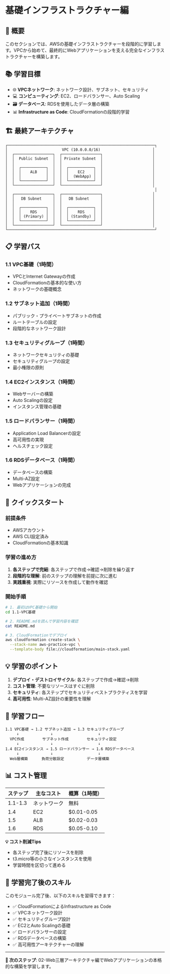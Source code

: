 # 基礎インフラストラクチャー編

## 🎯 概要

このセクションでは、AWSの基礎インフラストラクチャーを段階的に学習します。VPCから始めて、最終的にWebアプリケーションを支える完全なインフラストラクチャーを構築します。

## 📚 学習目標

- 🌐 **VPCネットワーク**: ネットワーク設計、サブネット、セキュリティ
- 💻 **コンピューティング**: EC2、ロードバランサー、Auto Scaling
- 🗃️ **データベース**: RDSを使用したデータ層の構築
- 📊 **Infrastructure as Code**: CloudFormationの段階的学習

## 🏗️ 最終アーキテクチャ

```
┌─────────────────────────────────────────────────────────────────┐
│                        VPC (10.0.0.0/16)                       │
│  ┌─────────────────┐  ┌─────────────────┐                      │
│  │  Public Subnet  │  │ Private Subnet  │                      │
│  │                 │  │                 │                      │
│  │  ┌───────────┐  │  │  ┌───────────┐  │                      │
│  │  │    ALB    │  │  │  │    EC2    │  │                      │
│  │  │           │  │  │  │  (WebApp) │  │                      │
│  │  └───────────┘  │  │  └───────────┘  │                      │
│  └─────────────────┘  └─────────────────┘                      │
│                                                                 │
│  ┌─────────────────┐  ┌─────────────────┐                      │
│  │   DB Subnet     │  │   DB Subnet     │                      │
│  │                 │  │                 │                      │
│  │  ┌───────────┐  │  │  ┌───────────┐  │                      │
│  │  │    RDS    │  │  │  │    RDS    │  │                      │
│  │  │ (Primary) │  │  │  │ (Standby) │  │                      │
│  │  └───────────┘  │  │  └───────────┘  │                      │
│  └─────────────────┘  └─────────────────┘                      │
└─────────────────────────────────────────────────────────────────┘
```

## 📋 学習パス

### 1.1 VPC基礎（1時間）
- VPCとInternet Gatewayの作成
- CloudFormationの基本的な使い方
- ネットワークの基礎概念

### 1.2 サブネット追加（1時間）
- パブリック・プライベートサブネットの作成
- ルートテーブルの設定
- 段階的なネットワーク設計

### 1.3 セキュリティグループ（1時間）
- ネットワークセキュリティの基礎
- セキュリティグループの設定
- 最小権限の原則

### 1.4 EC2インスタンス（1時間）
- Webサーバーの構築
- Auto Scalingの設定
- インスタンス管理の基礎

### 1.5 ロードバランサー（1時間）
- Application Load Balancerの設定
- 高可用性の実現
- ヘルスチェック設定

### 1.6 RDSデータベース（1時間）
- データベースの構築
- Multi-AZ設定
- Webアプリケーションの完成

## 🚀 クイックスタート

### 前提条件
- AWSアカウント
- AWS CLI設定済み
- CloudFormationの基本知識

### 学習の進め方

1. **各ステップで完結**: 各ステップで作成→確認→削除を繰り返す
2. **段階的な理解**: 前のステップの理解を前提に次に進む
3. **実践重視**: 実際にリソースを作成して動作を確認

### 開始手順

```bash
# 1. 最初はVPC基礎から開始
cd 1.1-VPC基礎

# 2. README.mdを読んで学習内容を確認
cat README.md

# 3. CloudFormationでデプロイ
aws cloudformation create-stack \
  --stack-name aws-practice-vpc \
  --template-body file://cloudformation/main-stack.yaml
```

## 💡 学習のポイント

1. **デプロイ・デストロイサイクル**: 各ステップで作成→確認→削除
2. **コスト管理**: 不要なリソースはすぐに削除
3. **セキュリティ**: 各ステップでセキュリティベストプラクティスを学習
4. **高可用性**: Multi-AZ設計の重要性を理解

## 🔄 学習フロー

```
1.1 VPC基礎 → 1.2 サブネット追加 → 1.3 セキュリティグループ
     ↓              ↓                    ↓
  VPC作成        サブネット作成        セキュリティ設定
     ↓              ↓                    ↓
1.4 EC2インスタンス → 1.5 ロードバランサー → 1.6 RDSデータベース
     ↓              ↓                    ↓
  Web層構築      負荷分散設定          データ層構築
```

## 📊 コスト管理

| ステップ | 主なコスト | 概算（1時間） |
|----------|-----------|-------------|
| 1.1-1.3 | ネットワーク | 無料 |
| 1.4 | EC2 | $0.01-0.05 |
| 1.5 | ALB | $0.02-0.03 |
| 1.6 | RDS | $0.05-0.10 |

**💡 コスト削減Tips**
- 各ステップ完了後にリソースを削除
- t3.micro等の小さなインスタンスを使用
- 学習時間を区切って進める

## 🎯 学習完了後のスキル

このモジュール完了後、以下のスキルを習得できます：

- ✅ CloudFormationによるInfrastructure as Code
- ✅ VPCネットワーク設計
- ✅ セキュリティグループ設計
- ✅ EC2とAuto Scalingの基礎
- ✅ ロードバランサーの設定
- ✅ RDSデータベースの構築
- ✅ 高可用性アーキテクチャーの理解

---

**🚀 次のステップ**: 02-Web三層アーキテクチャ編でWebアプリケーションの本格的な構築を学習します。